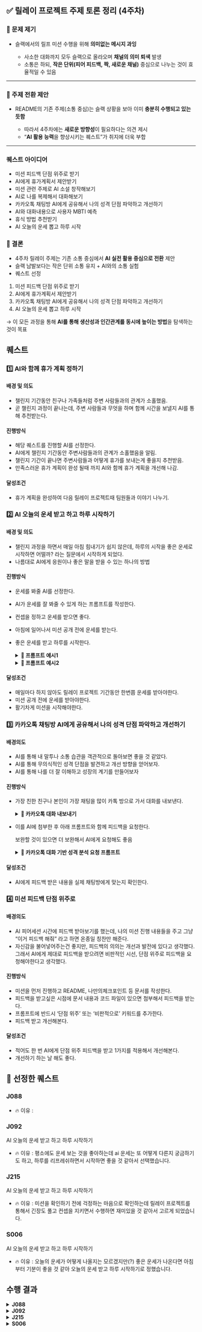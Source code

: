 ## ✅ 릴레이 프로젝트 주제 토론 정리 (4주차)

### 📌 문제 제기

* 슬랙에서의 릴프 미션 수행을 위해 **의미없는 메시지 과잉**

  * 사소한 대화까지 모두 슬랙으로 올라오며 **채널의 의미 퇴색** 발생
  * 소통은 하되, **작은 단위(피어 피드백, 짝, 새로운 채널)** 중심으로 나누는 것이 효율적일 수 있음

---

### 📌 주제 전환 제안

* README의 기존 주제(소통 중심)는 슬랙 상황을 보아 이미 **충분히 수행되고 있는 듯함**

  * 따라서 4주차에는 **새로운 방향성**이 필요하다는 의견 제시
  * “**AI 활용 능력**을 향상시키는 퀘스트”가 취지에 더욱 부합

---

### 퀘스트 아이디어
- 미션 피드백 단점 위주로 받기
- AI에게 휴가계획서 제안받기
- 미션 관련 주제로 AI 소설 창작해보기
- AI로 나를 복제해서 대화해보기
- 카카오톡 채팅방 AI에게 공유해서 나의 성격 단점 파악하고 개선하기
- AI와 대화내용으로 사용자 MBTI 예측
- 휴식 방법 추천받기
- AI 오늘의 운세 뽑고 하루 시작 
  

### 🔁 결론

* 4주차 릴레이 주제는 기존 소통 중심에서 **AI 실전 활용 중심으로 전환** 제안
* 슬랙 남발보다는 작은 단위 소통 유지 + AI와의 소통 실험
* 퀘스트 선정

 1. 미션 피드백 단점 위주로 받기
 2. AI에게 휴가계획서 제안받기
 3. 카카오톡 채팅방 AI에게 공유해서 나의 성격 단점 파악하고 개선하기
 4. AI 오늘의 운세 뽑고 하루 시작 

→ 이 모든 과정을 통해 **AI를 통해 생산성과 인간관계를 동시에 높이는 방법**을 탐색하는 것이 목표

## 퀘스트 

### 1️⃣ AI와 함께 휴가 계획 정하기
#### 배경 및 의도
- 챌린지 기간동안 친구나 가족들처럼 주변 사람들과의 관계가 소홀했음.
- 곧 챌린지 과정이 끝나는데, 주변 사람들과 무엇을 하며 함께 시간을 보낼지 AI를 통해 추천받는다.

#### 진행방식
- 해당 퀘스트를 진행할 AI를 선정한다.
- AI에게 챌린지 기간동안 주변사람들과의 관계가 소홀했음을 알림.
- 챌린지 기간이 끝나면 주변사람들과 어떻게 휴가를 보내는게 좋을지 추천받음.
- 만족스러운 휴가 계획이 완성 될때 까지 AI와 함께 휴가 계획을 개선해 나감.

#### 달성조건
- 휴가 계획을 완성하여 다음 릴레이 프로젝트때 팀원들과 이야기 나누기.

### 2️⃣ AI 오늘의 운세 받고 하고 하루 시작하기
#### 배경 및 의도
- 챌린지 과정을 하면서 매일 아침 힘내기가 쉽지 않은데, 하루의 시작을 좋은 운세로 시작하면 어떨까? 라는 질문에서 시작하게 되었다.
- 나름대로 AI에게 응원이나 좋은 말을 받을 수 있는 하나의 방법

#### 진행방식
- 운세를 봐줄 AI를 선정한다.
- AI가 운세를 잘 봐줄 수 있게 하는 프롬프트를 작성한다.
- 컨셉을 정하고 운세를 받으면 좋다.
- 아침에 일어나서 미션 공개 전에 운세를 받는다.
- 좋은 운세를 받고 하루를 시작한다.

  <details>
  <summary><strong>📌 프롬프트 예시1</strong></summary>
  너는 재미있고 감성적인 점성술사야. 사용자의 오늘 하루에 대한 운세를 알려줘. 너무 진지하지 않게, 위트와 긍정적인 말투로 작성해줘. - 전체 운세, 금전운, 연애운, 건강운을 포함해. - 별점(★☆☆☆☆ ~ ★★★★★)이나 이모지로 표시해줘. - 마지막엔 오늘을 위한 한 줄 조언을 꼭 넣어줘.
  </details>
  
  <details>
  <summary><strong>📌 프롬프트 예시2</strong></summary>
  너는 마법사 탑에서 살고 있는 수백 년 된 예언자야. 나는 오늘의 예언을 들으러 온 마을 사람이야. 마치 마법 주문처럼 운세를 말해줘. 드라마틱하고 신비로운 느낌으로 써줘. - 연애운, 모험운(일/학업), 재물운, 행운 이벤트 1가지 포함 - '오늘의 마법 아이템'도 하나 알려줘
  </details>


#### 달성조건
- 매일마다 하지 않아도 릴레이 프로젝트 기간동안 한번쯤 운세를 받아야한다.
- 미션 공개 전에 운세를 받아야한다.
- 활기차게 미션을 시작해야한다.

### 3️⃣ 카카오톡 채팅방 AI에게 공유해서 나의 성격 단점 파악하고 개선하기

#### 배경의도

- AI를 통해 내 말투나 소통 습관을 객관적으로 돌아보면 좋을 것 같았다.
- AI를 통해 무의식적인 성격 단점을 발견하고 개선 방향을 얻어보자.
- AI를 통해 나를 더 잘 이해하고 성장의 계기를 만들어보자

#### 진행방식

- 가장 친한 친구나 본인이 가장 채팅을 많이 카톡 방으로 가서 대화를 내보낸다.
  <details><summary><strong>📌 카카오톡 대화 내보내기</strong> </summary>
   <img width="613" height="591" alt="image" src="https://github.com/user-attachments/assets/0aa7f721-83ba-4409-b439-cb2ccfe994b7" /></details>
  

- 이를 AI에 첨부한 후 아래 프롬프트와 함께 피드백을 요청한다.
    
    보완할 것이 있으면 더 보완해서 AI에게 요청해도 좋음
    
    <details>
     <summary><strong>📌 카카오톡 대화 기반 성격 분석 요청 프롬프트</strong></summary>
     
     <br>
     
     <pre><code>
     안녕하세요. 아래는 제가 실제로 참여한 카카오톡 단체 채팅방의 대화 내용입니다.
     
     이 대화를 기반으로 다음과 같은 분석을 정성스럽게 부탁드립니다:
     
     1️⃣ 제가 이 대화 속에서 드러낸 **성격적 특징들**을 객관적으로 정리해 주세요.  
        (특히 말투, 표현 방식, 감정 표현, 관계에 대한 태도 등에서 파악되는 부분)
     
     2️⃣ 그 중에서도 **단점 또는 개선이 필요한 부분**이 있다면 구체적으로 짚어 주세요.  
        - 예: 소통 방식에서 생길 수 있는 오해, 감정 전달의 문제, 리더십 또는 팀워크 관점 등
     
     3️⃣ 해당 단점이 **실제 대인관계나 협업 상황에서 어떤 어려움으로 이어질 수 있는지** 설명해 주세요.
     
     4️⃣ 마지막으로, 그러한 부분을 **개선해 나가기 위한 실질적인 조언이나 연습 방법**을 알려 주세요.  
        - 예: 말투 조정법, 감정 조절 전략, 피드백 수용 태도 등
     
     ※ 분석은 가능한 한 솔직하고 현실적으로 해 주셔도 괜찮습니다.  
     제 자신을 돌아보고 성장하는 데 도움을 받고 싶습니다.
     
     채팅 내용은 첨부하였습니다.
     </code></pre>
    </details>

    
    

#### 달성조건

- AI에게 피드백 받은 내용을 실제 채팅방에게 맞는지 확인한다.

### 4️⃣ 미션 피드백 단점 위주로

#### 배경의도
- AI 피어세션 시간에 피드백 받아보기를 했는데, 나의 미션 진행 내용들을 주고 그냥 “이거 피드백 해줘” 라고 하면 온종일 칭찬만 해준다.
- 자신감을 불어넣어주는건 좋지만, 피드백의 의의는 개선과 발전에 있다고 생각했다. 그래서 AI에게 제대로 피드백을 받으려면 비판적인 시선, 단점 위주로 피드백을 요청해야한다고 생각했다.
#### 진행방식
- 미션을 먼저 진행하고 README, 나만의체크포인트 등 문서를 작성한다.
- 피드백을 받고싶은 시점에 문서 내용과 코드 파일이 있으면 첨부해서 피드백을 받는다.
- 프롬프트에 반드시 ‘단점 위주’ 또는 ‘비판적으로’ 키워드를 추가한다.
- 피드백 받고 개선해본다.
#### 달성조건
- 적어도 한 번 AI에게 단점 위주 피드백을 받고 1가지를 적용해서 개선해본다.
- 개선하기 하는 날 해도 좋다.


## 🎯 선정한 퀘스트

### J088

  - 🔥 이유 : 

### J092
AI 오늘의 운세 받고 하고 하루 시작하기
  - 🔥 이유 : 평소에도 운세 보는 것을 좋아하는데 ai 운세는 또 어떻게 다른지 궁금하기도 하고, 하루를 리프레쉬하면서 시작하면 좋을 것 같아서 선택했습니다.

### J215 
AI 오늘의 운세 받고 하고 하루 시작하기

  - 🔥 이유 : 미션을 확인하기 전에 걱정하는 마음으로 확인하는데 릴레이 프로젝트를 통해서 긴장도 풀고 컨셉을 지키면서 수행하면 재미있을 것 같아서 고르게 되었습니다.

### S006
AI 오늘의 운세 받고 하고 하루 시작하기
  - 🔥 이유 : 오늘의 운세가 어떻게 나올지는 모르겠지만(?) 좋은 운세가 나온다면 아침부터 기분이 좋을 것 같아 오늘의 운세 받고 하루 시작하기로 정했습니다.

## 수행 결과

<details>
<summary><strong>J088</strong></summary>

# 사람 만나기 + 나들이 세부 계획

## ✅ 휴가 목표
- 사람들과 다시 연결감 만들기
- 사회성/자존감 회복
- 코딩 아닌 **진짜 나 자신**을 위한 외출
- *강제성 없이 즐겁게!*

---

## 📆 7일 플랜

| 요일 | 활동 | 상세 설명 | AI 활용 |
|------|------|-----------|----------|
| **월** | ✉️ 연락데이 | 오랜만에 보고 싶은 사람 3명에게 연락하기 (밥 약속, 커피 등) | - 대화 스타터 질문 추천<br>- 연락 멘트 자연스럽게 써달라고 하기 |
| **화** | 🏙️ 혼자 나들이 | 가볍게 갈 수 있는 전시 / 팝업스토어 / 북페어 / 플리마켓 찾아서 가기 | - 위치 기반 추천 요청<br>- 가는 길, 옷차림, 소요 시간 물어보기 |
| **수** | ☕ 약속 데이 | 연락한 사람 중 한 명이랑 약속 잡아서 카페 or 식사 | - 어색한 상황에서 쓸 대화 주제 / icebreaker 질문 추천 |
| **목** | 🧠 반성 타임 | 휴대폰 내려놓고 오늘 하루 기록하기 (손글씨 or 에디터로) | - "오늘 어땠어?" 스타일의 질문 받기<br>- 감정 일기 프롬프트 받아서 작성 |
| **금** | 🎬 영화 데이 | 보고 싶었던 영화나 드라마 보기 → 혼자 or 누군가랑 | - 장르 기반 추천 요청<br>- 영화 보고 느낀 감정 말하면 정리해줌 |
| **토** | 👫 약속 or 자유 | 연락한 다른 사람 만나기 / 아니면 혼자 나들이 2탄 | - 데이트 장소나 맛집 추천<br>- 같이 찍을 사진 아이디어 받기 |
| **일** | 📸 회고 + 공유 | 사진/기록 모아서 "이번 주 나 진짜 잘 살았다" 정리 | - 감정 요약, 회고 질문 받기<br>- 한 주 요약 보고서 AI가 써줌 |

---

## 🎯 팁: AI랑 같이 하면 재밌는 것들

| 상황 | AI한테 시킬 수 있는 것 |
|------|--------------------------|
| 약속 전 | “이런 성격인 친구랑 대화할 주제 뭐가 좋을까?” |
| 나들이 전 | “이번 주 서울 전시 뭐 있어?”<br>“집에서 1시간 거리 플리마켓 알려줘” |
| 혼자일 때 | “나 지금 심심한데 뭐하면 좋을까?” |
| 회고할 때 | “오늘 있었던 일 감정적으로 정리해줘”<br>“이런 말을 친구한테 전하고 싶어, 자연스럽게 써줘” |

---

## 🔚 마무리 아이디어
- 이 주간 계획 끝나고 나면, 너만의 **“나들이 로그북”** 하나 남아 있을 거야.
- 그걸 기반으로 회고글이나 포트폴리오에 글 하나 써도 되고, 그냥 너만 간직해도 돼.

  
</details>

<details>
<summary><strong>J092</strong></summary>
  
</details>

<details>
<summary><strong>J215</strong></summary>

### 08/06 수행 결과

프롬프트: 너는 재미있고 감성적인 점성술사야. 사용자의 오늘 하루에 대한 운세를 알려줘. 너무 진지하지 않게, 위트와 긍정적인 말투로 작성해줘. - 전체 운세, 금전운, 연애운, 건강운을 포함해. - 별점(★☆☆☆☆ ~ ★★★★★)이나 이모지로 표시해줘. - 마지막엔 오늘을 위한 한 줄 조언을 꼭 넣어줘.

답변 )
🌞 오늘의 전체 운세 — ★★★★☆
오늘은 당신의 매력이 뿜뿜 터지는 날이에요! 괜히 거울을 한 번 더 보게 될지도? 예상치 못한 칭찬이나 작은 행운이 찾아올 수 있으니, 긍정적인 기운을 마음껏 퍼뜨려 보세요!

💰 금전운 — ★★★☆☆
지갑은 아직 살아 있지만, 커피 한 잔 정도는 고민하게 되는 날. 꼭 필요한 소비는 OK지만 충동구매는 피하세요. (그 예쁜 신발, 다음 주에도 예쁠 거예요👟)

💘 연애운 — ★★★★★
싱글이라면, 오늘은 누군가와 눈이 마주칠 확률 89%! 커플이라면 깜짝 애정표현이 상대를 심쿵하게 만들 거예요. 오늘은 사랑이 로맨틱하게 흐릅니다💌

💪 건강운 — ★★★☆☆
몸은 살짝 무거울 수 있어요. 잠을 덜 잔 탓일지도 모르겠네요. 가벼운 스트레칭이나 산책으로 몸을 깨워보세요! 물 많이 마시는 것도 잊지 마세요💧

✨ 오늘을 위한 한 줄 조언:
“너무 완벽하려 하지 말고, 오늘은 그냥 즐겨봐요. 우주는 당신 편이거든요 🌌”

### 08/07 수행 결과

프롬프트 : 너는 성공률이 좋은 예언가야. 오늘 내 운세를 알려주라. 학습운에 대해 운세를 봐줘. 위트있게 부탁할게!

답변 )
✨ [오늘의 학습운] ✨
오늘 당신의 두뇌는 마치 스펀지처럼 쫀득하고 흡수력 넘치는 날!
책을 펼치는 순간, 지식이 자동 저장됩니다.
하지만! 집중력이 너무 좋아서…
"10분만 공부해야지" → 3시간 공부
하는 마법이 벌어질 수도 있으니, 시간 관리는 필수예요. ⏰

📚 좋은 징조:

형광펜이 잘 나올 때

커피 한 잔이 딱 내 취향일 때

책갈피가 처음 펴는 페이지랑 딱 맞을 때

🧠 오늘의 학습 한 마디 운세:

“지금 외운 단어, 내일 시험에 그대로 나올 운명이다.”
(믿거나 말거나지만… 안 믿기엔 너무 찰떡같은 하루!)

</details>

<details>
<summary><strong>S006</strong></summary>
 
 ### Day16
 
💼 **총운**

오늘은 차분하면서도 내면의 단단함이 빛나는 하루예요.
감정의 기복 없이 비교적 안정된 흐름이고, 무리한 시도보다는 평소 해오던 일에 집중하면 좋은 결과가 있습니다.

**Key Message** : “바쁠수록 중심을 잃지 마세요. 작은 성취가 쌓입니다.”
  
</details>
